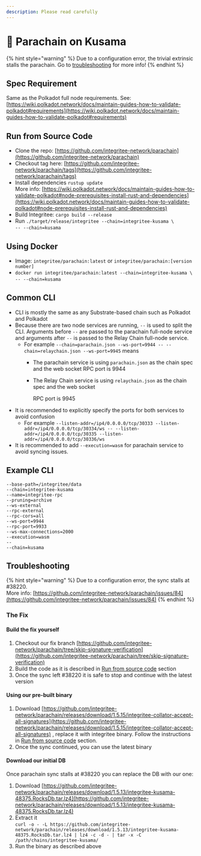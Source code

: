 ```yaml
---
description: Please read carefully
---
```


# 🚀 Parachain on Kusama

{% hint style="warning" %}
Due to a configuration error, the trivial extrinsic stalls the parachain. Go to [troubleshooting](parachain-on-kusama.md#troubleshooting) for more info!
{% endhint %}

## Spec Requirement

Same as the Polkadot full node requirements. See: [https://wiki.polkadot.network/docs/maintain-guides-how-to-validate-polkadot#requirements](https://wiki.polkadot.network/docs/maintain-guides-how-to-validate-polkadot#requirements)

## Run from Source Code

* Clone the repo: [https://github.com/integritee-network/parachain](https://github.com/integritee-network/parachain)
* Checkout tag here: [https://github.com/integritee-network/parachain/tags](https://github.com/integritee-network/parachain/tags)
* Install dependencies `rustup update` \
  More info: [https://wiki.polkadot.network/docs/maintain-guides-how-to-validate-polkadot#node-prerequisites-install-rust-and-dependencies](https://wiki.polkadot.network/docs/maintain-guides-how-to-validate-polkadot#node-prerequisites-install-rust-and-dependencies)
* Build Integritee: `cargo build --release`
* Run `./target/release/integritee --chain=integritee-kusama \` \
  `-- --chain=kusama`

## Using Docker

* Image: `integritee/parachain:latest` or `integritee/parachain:[version number]`
* `docker run integritee/parachain:latest --chain=integritee-kusama \` \
  `-- --chain=kusama`

## Common CLI

* CLI is mostly the same as any Substrate-based chain such as Polkadot and Polkadot
* Because there are two node services are running, `--` is used to split the CLI. Arguments before `--` are passed to the parachain full-node service and arguments after `--` is passed to the Relay Chain full-node service.
  * For example `--chain=parachain.json --ws-port=9944 -- --chain=relaychain.json --ws-port=9945` means
    * The parachain service is using `parachain.json` as the chain spec and the web socket RPC port is 9944
    *   The Relay Chain service is using `relaychain.json` as the chain spec and the web socket

        RPC port is 9945
* It is recommended to explicitly specify the ports for both services to avoid confusion
  * For example `--listen-addr=/ip4/0.0.0.0/tcp/30333 --listen-addr=/ip4/0.0.0.0/tcp/30334/ws -- --listen-addr=/ip4/0.0.0.0/tcp/30335 --listen-addr=/ip4/0.0.0.0/tcp/30336/ws`
* It is recommended to add `--execution=wasm` for parachain service to avoid syncing issues.

## Example CLI

```
--base-path=/integritee/data
--chain=integritee-kusama
--name=integritee-rpc
--pruning=archive
--ws-external
--rpc-external
--rpc-cors=all
--ws-port=9944
--rpc-port=9933
--ws-max-connections=2000
--execution=wasm
--
--chain=kusama

```

## Troubleshooting

{% hint style="warning" %}
Due to a configuration error, the sync stalls at #38220.\
More info: [https://github.com/integritee-network/parachain/issues/84](https://github.com/integritee-network/parachain/issues/84)
{% endhint %}

### The Fix

#### Build the fix yourself

1. Checkout our fix branch [https://github.com/integritee-network/parachain/tree/skip-signature-verification](https://github.com/integritee-network/parachain/tree/skip-signature-verification)
2. Build the code as it is described in [Run from source code](parachain-on-kusama.md#run-from-source-code) section
3. Once the sync left #38220 it is safe to stop and continue with the latest version

#### Using our pre-built binary

1. Download [https://github.com/integritee-network/parachain/releases/download/1.5.15/integritee-collator-accept-all-signatures](https://github.com/integritee-network/parachain/releases/download/1.5.15/integritee-collator-accept-all-signatures) , replace it with integritee binary. Follow the instructions in [Run from source code](parachain-on-kusama.md#run-from-source-code) section.
2. Once the sync continued, you can use the latest binary

#### Download our initial DB

Once parachain sync stalls at #38220 you can replace the DB with our one:

1. Download [https://github.com/integritee-network/parachain/releases/download/1.5.13/integritee-kusama-48375.RocksDb.tar.lz4](https://github.com/integritee-network/parachain/releases/download/1.5.13/integritee-kusama-48375.RocksDb.tar.lz4)
2. Extract it \
   `curl -o - -L https://github.com/integritee-network/parachain/releases/download/1.5.13/integritee-kusama-48375.RocksDb.tar.lz4 | lz4 -c -d - | tar -x -C /path/chains/integritee-kusama/`
3. Run the binary as described above

